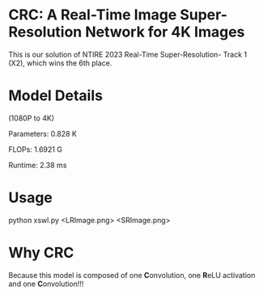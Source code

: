 # CRC: A Real-Time Image Super-Resolution Network for 4K Images
This is our solution of NTIRE 2023 Real-Time Super-Resolution- Track 1 (X2), which wins the 6th place.

# Model Details

(1080P to 4K)

Parameters: 0.828 K

FLOPs: 1.6921 G

Runtime: 2.38 ms

# Usage
python xswl.py <LRImage.png> <SRImage.png>

# Why CRC
Because this model is composed of one **C**onvolution, one **R**eLU activation and one **C**onvolution!!!
